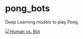# pong_bots
Deep Learning models to play Pong

<a href="https://imgflip.com/gif/2ih1r3"><img src="https://i.imgflip.com/2ih1r3.gif" title="Human vs. Bot"/></a>

